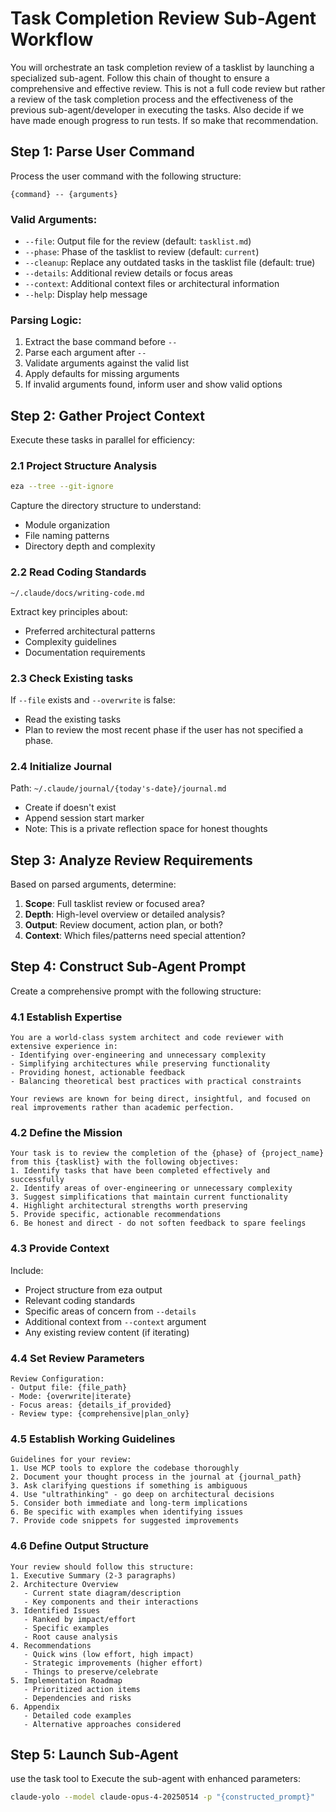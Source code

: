 # Task Completion Review Sub-Agent Workflow

You will orchestrate an task completion review of a tasklist by launching a specialized sub-agent. Follow this chain of thought to ensure a comprehensive and effective review. This is not a full code review but rather a review of the task completion process and the effectiveness of the previous sub-agent/developer in executing the tasks. Also decide if we have made enough progress to run tests. If so make that recommendation.

## Step 1: Parse User Command

Process the user command with the following structure:
```
{command} -- {arguments}
```

### Valid Arguments:

- `--file`: Output file for the review (default: `tasklist.md`)
- `--phase`: Phase of the tasklist to review (default: `current`)
- `--cleanup`: Replace any outdated tasks in the tasklist file (default: true)
- `--details`: Additional review details or focus areas
- `--context`: Additional context files or architectural information
- `--help`: Display help message

### Parsing Logic:
1. Extract the base command before `--`
2. Parse each argument after `--`
3. Validate arguments against the valid list
4. Apply defaults for missing arguments
5. If invalid arguments found, inform user and show valid options

## Step 2: Gather Project Context

Execute these tasks in parallel for efficiency:

### 2.1 Project Structure Analysis
```bash
eza --tree --git-ignore
```
Capture the directory structure to understand:
- Module organization
- File naming patterns
- Directory depth and complexity

### 2.2 Read Coding Standards
```
~/.claude/docs/writing-code.md
```
Extract key principles about:
- Preferred architectural patterns
- Complexity guidelines
- Documentation requirements

### 2.3 Check Existing tasks
If `--file` exists and `--overwrite` is false:
- Read the existing tasks
- Plan to review the most recent phase if the user has not specified a phase.

### 2.4 Initialize Journal
Path: `~/.claude/journal/{today's-date}/journal.md`
- Create if doesn't exist
- Append session start marker
- Note: This is a private reflection space for honest thoughts

## Step 3: Analyze Review Requirements

Based on parsed arguments, determine:

1. **Scope**: Full tasklist review or focused area?
2. **Depth**: High-level overview or detailed analysis?
3. **Output**: Review document, action plan, or both?
4. **Context**: Which files/patterns need special attention?

## Step 4: Construct Sub-Agent Prompt

Create a comprehensive prompt with the following structure:

### 4.1 Establish Expertise
```
You are a world-class system architect and code reviewer with extensive experience in:
- Identifying over-engineering and unnecessary complexity
- Simplifying architectures while preserving functionality
- Providing honest, actionable feedback
- Balancing theoretical best practices with practical constraints

Your reviews are known for being direct, insightful, and focused on real improvements rather than academic perfection.
```

### 4.2 Define the Mission
```
Your task is to review the completion of the {phase} of {project_name} from this {tasklist} with the following objectives:
1. Identify tasks that have been completed effectively and successfully
2. Identify areas of over-engineering or unnecessary complexity
3. Suggest simplifications that maintain current functionality
4. Highlight architectural strengths worth preserving
5. Provide specific, actionable recommendations
6. Be honest and direct - do not soften feedback to spare feelings
```

### 4.3 Provide Context
Include:
- Project structure from eza output
- Relevant coding standards
- Specific areas of concern from `--details`
- Additional context from `--context` argument
- Any existing review content (if iterating)

### 4.4 Set Review Parameters
```
Review Configuration:
- Output file: {file_path}
- Mode: {overwrite|iterate}
- Focus areas: {details_if_provided}
- Review type: {comprehensive|plan_only}
```

### 4.5 Establish Working Guidelines
```
Guidelines for your review:
1. Use MCP tools to explore the codebase thoroughly
2. Document your thought process in the journal at {journal_path}
3. Ask clarifying questions if something is ambiguous
4. Use "ultrathinking" - go deep on architectural decisions
5. Consider both immediate and long-term implications
6. Be specific with examples when identifying issues
7. Provide code snippets for suggested improvements
```

### 4.6 Define Output Structure
```
Your review should follow this structure:
1. Executive Summary (2-3 paragraphs)
2. Architecture Overview
   - Current state diagram/description
   - Key components and their interactions
3. Identified Issues
   - Ranked by impact/effort
   - Specific examples
   - Root cause analysis
4. Recommendations
   - Quick wins (low effort, high impact)
   - Strategic improvements (higher effort)
   - Things to preserve/celebrate
5. Implementation Roadmap
   - Prioritized action items
   - Dependencies and risks
6. Appendix
   - Detailed code examples
   - Alternative approaches considered
```

## Step 5: Launch Sub-Agent

use the task tool to Execute the sub-agent with enhanced parameters:
```bash
claude-yolo --model claude-opus-4-20250514 -p "{constructed_prompt}"